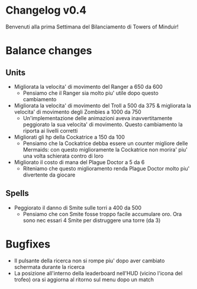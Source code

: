 # Changelog v0.4

Benvenuti alla prima Settimana del Bilanciamento di Towers of Minduir!

# Balance changes

## Units

-   Migliorata la velocita' di movimento del Ranger a 650 da 600
    -   Pensiamo che il Ranger sia molto piu' utile dopo questo cambiamento
-   Migliorata la velocita' di movimento del Troll a 500 da 375 & migliorata la velocita' di movimento degli Zombies a 1000 da 750
    -   Un'implementazione delle animazioni aveva inavvertitamente peggiorato la sua velocita' di movimento. Questo cambiamento la riporta ai livelli corretti
-   Migliorati gli hp della Cockatrice a 150 da 100
    -   Pensiamo che la Cockatrice debba essere un counter migliore delle Mermaids: con questo miglioramente la Cockatrice non morira' piu' una volta schierata contro di loro
-   Migliorato il costo di mana del Plague Doctor a 5 da 6
    -   Riteniamo che questo miglioramento renda Plague Doctor molto piu' divertente da giocare

## Spells

-   Peggiorato il danno di Smite sulle torri a 400 da 500
    -   Pensiamo che con Smite fosse troppo facile accumulare oro. Ora sono nec essari 4 Smite per distruggere una torre (da 3)

# Bugfixes

-   Il pulsante della ricerca non si rompe piu' dopo aver cambiato schermata durante la ricerca
-   La posizione all'interno della leaderboard nell'HUD (vicino l'icona del trofeo) ora si aggiorna al ritorno sul menu dopo un match
